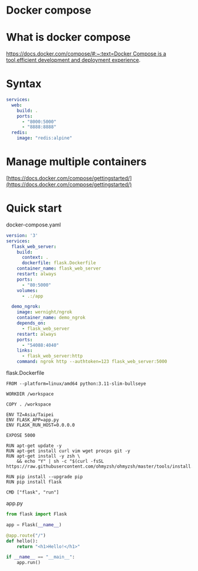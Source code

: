 # Docker compose

# What is docker compose

[https://docs.docker.com/compose/#:~:text=Docker Compose is a tool,efficient development and deployment experience](https://docs.docker.com/compose/#:~:text=Docker%20Compose%20is%20a%20tool,efficient%20development%20and%20deployment%20experience).

# Syntax

```yaml
services:
  web:
    build: .
    ports:
      - "8000:5000"
      - "8888:8888"
  redis:
    image: "redis:alpine"
```

# Manage multiple containers

[https://docs.docker.com/compose/gettingstarted/](https://docs.docker.com/compose/gettingstarted/)

# Quick start

docker-compose.yaml

```yaml
version: '3'
services:
  flask_web_server:
    build:
      context: .
      dockerfile: flask.Dockerfile
    container_name: flask_web_server
    restart: always
    ports:
      - "80:5000"
    volumes:
      - .:/app

  demo_ngrok:
    image: wernight/ngrok
    container_name: demo_ngrok
    depends_on:
      - flask_web_server
    restart: always
    ports:
      - "54088:4040"
    links:
      - flask_web_server:http
    command: ngrok http --authtoken=123 flask_web_server:5000

```

flask.Dockerfile

```docker
FROM --platform=linux/amd64 python:3.11-slim-bullseye

WORKDIR /workspace

COPY . /workspace

ENV TZ=Asia/Taipei
ENV FLASK_APP=app.py
ENV FLASK_RUN_HOST=0.0.0.0

EXPOSE 5000

RUN apt-get update -y
RUN apt-get install curl vim wget procps git -y
RUN apt-get install -y zsh \
    && echo "Y" | sh -c "$(curl -fsSL https://raw.githubusercontent.com/ohmyzsh/ohmyzsh/master/tools/install.sh)"

RUN pip install --upgrade pip
RUN pip install flask

CMD ["flask", "run"]

```

app.py

```python
from flask import Flask

app = Flask(__name__)

@app.route("/")
def hello():
    return "<h1>Hello!</h1>"

if __name__ == "__main__":
    app.run()

```
